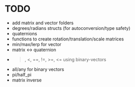 TODO
====

* add matrix and vector folders
* degrees/radians structs (for autoconversion/type safety)
* quaternions
* functions to create rotation/translation/scale matrices
* min/max/lerp for vector
* matrix <-> quaternion
* >, <, ==, !=, >=, <= using binary-vectors
* all/any for binary vectors
* pi/half_pi
* matrix inverse
